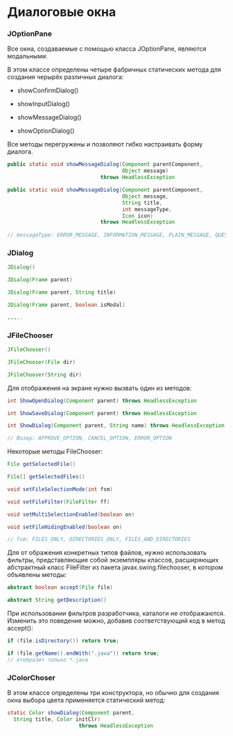 # Диалоговые окна

### JOptionPane

Все окна, создаваемые с помощью класса JOptionPane, являются модальными.

В этом классе определены четыре фабричных статических метода для создания черырёх различных диалога:

- showConfirmDialog()

- showInputDialog()

- showMessageDialog()

- showOptionDialog()

Все методы перегружены и позволяют гибко настраивать форму диалога.

```java
public static void showMessageDialog(Component parentComponent,
                                     Object message)
                              throws HeadlessException

public static void showMessageDialog(Component parentComponent,
                                     Object message,
                                     String title,
                                     int messageType,
                                     Icon icon)
                              throws HeadlessException
                             
// messageType: ERROR_MESSAGE, INFORMATION_MESSAGE, PLAIN_MESSAGE, QUESTION_MESSAGE, WARNING_MESSAGE                             
```

### JDialog

```java
JDialog()

JDialog(Frame parent)

JDialog(Frame parent, String title)

JDialog(Frame parent, boolean isModal)

.....
```

### JFileChooser

```java
JFileChooser()

JFileChooser(File dir)

JFileChooser(String dir)
```

Для отображения на экране нужно вызвать один из методов:

```java
int ShowOpenDialog(Component parent) throws HeadlessException

int ShowSaveDialog(Component parent) throws HeadlessException

int ShowDialog(Component parent, String name) throws HeadlessException

// Возвр: APPROVE_OPTION, CANCEL_OPTION, ERROR_OPTION
```

Некоторые методы FileChooser:

```java
File getSelectedFile()

File[] getSelectedFiles()

void setFileSelectionMode(int fsm)

void setFileFilter(FileFilter ff)

void setMultiSelectionEnabled(boolean on)

void setFileHidingEnabled(boolean on)

// fsm: FILES_ONLY, DIRECTORIES_ONLY, FILES_AND_DIRECTORIES
```

Для от ображения конкретных типов файлов, нужно использовать фильтры, представляющие собой экземпляры классов, расширяющих абстрактный класс FileFilter из пакета javax.swing.filechooser, в котором объявлены методы:

```java
abstract boolean accept(File file)

abstract String getDescription()
```

При использовании фильтров разработчика, каталоги не отображаются. Изменить это поведение можно, добавив соответствующий код в метод accept():

```java
if (file.isDirectory()) return true;

if (file.getName().endWith(".java")) return true;
// отобразит только *.java
```

### JColorChoser

В этом классе определены три конструктора, но обычно для создания окна выбора цвета применяется статический метод:

```java
static Color showDialog(Component parent, 
  String title, Color initClr) 
                       throws HeadlessException
```